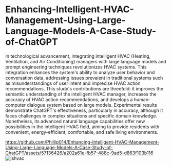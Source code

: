 # Enhancing-Intelligent-HVAC-Management-Using-Large-Language-Models-A-Case-Study-of-ChatGPT

In technological advancement, integrating intelligent HVAC (Heating, Ventilation, and Air Conditioning) managers with large language models and prompt engineering techniques revolutionizes HVAC systems. This integration enhances the system's ability to analyze user behavior and conversation data, addressing issues prevalent in traditional systems such as misunderstandings of user intent and imprecise HVAC action recommendations. This study's contributions are threefold: it improves the semantic understanding of the intelligent HVAC manager, increases the accuracy of HVAC action recommendations, and develops a human-computer dialogue system based on large models. Experimental results demonstrate ChatGPT's effectiveness, particularly in accuracy, although it faces challenges in complex situations and specific domain knowledge. Nonetheless, its advanced natural language capabilities offer new possibilities in the intelligent HVAC field, aiming to provide residents with convenient, energy-efficient, comfortable, and safe living environments.

https://github.com/Phillip014/Enhancing-Intelligent-HVAC-Management-Using-Large-Language-Models-A-Case-Study-of-ChatGPT/assets/57136426/a202a61e-fb57-488c-9ad5-d863f103b116
![ishvac](https://github.com/Phillip014/Enhancing-Intelligent-HVAC-Management-Using-Large-Language-Models-A-Case-Study-of-ChatGPT/assets/57136426/89cf532b-71dd-4dcb-ad14-c3a9bcd810be)




